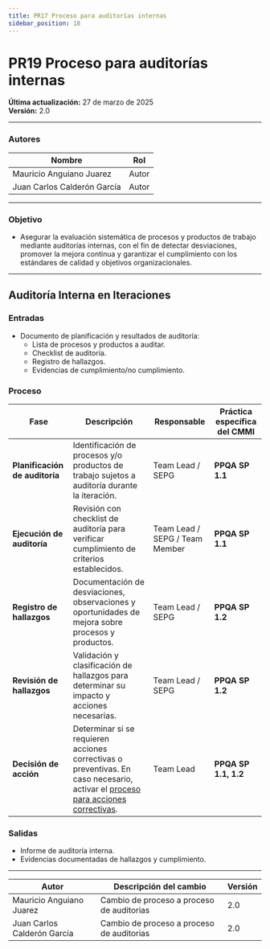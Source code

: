 ```yaml
---
title: PR17 Proceso para auditorías internas
sidebar_position: 18
---
```


# PR19 Proceso para auditorías internas

**Última actualización:** 27 de marzo de 2025  
**Versión:** 2.0

---

### Autores

| Nombre                      | Rol   |
| --------------------------- | ----- |
| Mauricio Anguiano Juarez    | Autor |
| Juan Carlos Calderón García | Autor |

---

### Objetivo

- Asegurar la evaluación sistemática de procesos y productos de trabajo mediante auditorías internas, con el fin de detectar desviaciones, promover la mejora continua y garantizar el cumplimiento con los estándares de calidad y objetivos organizacionales.

---

## **Auditoría Interna en Iteraciones**

### **Entradas**
- Documento de planificación y resultados de auditoría:  
    - Lista de procesos y productos a auditar.  
    - Checklist de auditoría.  
    - Registro de hallazgos.  
    - Evidencias de cumplimiento/no cumplimiento.

### Proceso

| Fase | Descripción | Responsable | Práctica específica del CMMI |
|------|-------------|-------------|------------------------------|
| **Planificación de auditoría** | Identificación de procesos y/o productos de trabajo sujetos a auditoría durante la iteración. | Team Lead / SEPG | **PPQA SP 1.1** |
| **Ejecución de auditoría** | Revisión con checklist de auditoría para verificar cumplimiento de criterios establecidos. | Team Lead / SEPG / Team Member | **PPQA SP 1.1** |
| **Registro de hallazgos** | Documentación de desviaciones, observaciones y oportunidades de mejora sobre procesos y productos. | Team Lead / SEPG | **PPQA SP 1.2** |
| **Revisión de hallazgos** | Validación y clasificación de hallazgos para determinar su impacto y acciones necesarias. | Team Lead / SEPG | **PPQA SP 1.2** |
| **Decisión de acción** | Determinar si se requieren acciones correctivas o preventivas. En caso necesario, activar el [proceso para acciones correctivas](/documentation/docs/procesos/PR18-proceso-acciones-correctivas.md). | Team Lead | **PPQA SP 1.1, 1.2** |

### Salidas
- Informe de auditoría interna.
- Evidencias documentadas de hallazgos y cumplimiento.

---

| Autor | Descripción del cambio | Versión |
|---------|-------------------------|---------|
|Mauricio Anguiano Juarez| Cambio de proceso a proceso de auditorias | 2.0 |
|Juan Carlos Calderón García | Cambio de proceso a proceso de auditorias | 2.0 |